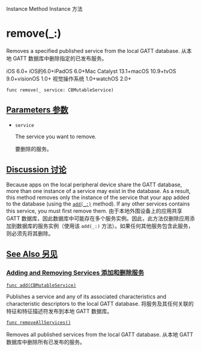 Instance Method Instance 方法

# remove(_:) 

Removes a specified published service from the local GATT database.
从本地 GATT 数据库中删除指定的已发布服务。

iOS 6.0+ iOS的6.0+iPadOS 6.0+Mac Catalyst 13.1+macOS 10.9+tvOS 9.0+visionOS 1.0+ 视觉操作系统 1.0+watchOS 2.0+

```
func remove(_ service: CBMutableService)
```



## [Parameters 参数](https://developer.apple.com/documentation/corebluetooth/cbperipheralmanager/remove(_:)#parameters)

- `service`

  The service you want to remove. 

  要删除的服务。

  

## [Discussion 讨论](https://developer.apple.com/documentation/corebluetooth/cbperipheralmanager/remove(_:)#Discussion)

Because apps on the local peripheral device share the GATT database, more than one instance of a service may exist in the database. As a result, this method removes only the instance of the service that your app added to the database (using the [`add(_:)`](https://developer.apple.com/documentation/corebluetooth/cbperipheralmanager/add(_:)) method). If any other services contains this service, you must first remove them.
由于本地外围设备上的应用共享 GATT 数据库，因此数据库中可能存在多个服务实例。因此，此方法仅删除应用添加到数据库的服务实例（使用该 `add(_:)` 方法）。如果任何其他服务包含此服务，则必须先将其删除。



## [See Also 另见](https://developer.apple.com/documentation/corebluetooth/cbperipheralmanager/remove(_:)#see-also)

### [Adding and Removing Services 添加和删除服务](https://developer.apple.com/documentation/corebluetooth/cbperipheralmanager/remove(_:)#Adding-and-Removing-Services)

[`func add(CBMutableService)`](https://developer.apple.com/documentation/corebluetooth/cbperipheralmanager/add(_:))

Publishes a service and any of its associated characteristics and characteristic descriptors to the local GATT database.
将服务及其任何关联的特征和特征描述符发布到本地 GATT 数据库。

[`func removeAllServices()`](https://developer.apple.com/documentation/corebluetooth/cbperipheralmanager/removeallservices())

Removes all published services from the local GATT database.
从本地 GATT 数据库中删除所有已发布的服务。

